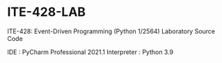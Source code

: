 # ITE-428-LAB
ITE-428: Event-Driven Programming (Python 1/2564)
Laboratory Source Code

IDE : PyCharm Professional 2021.1
Interpreter : Python 3.9
